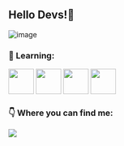 ## Hello Devs!👋

![image](https://user-images.githubusercontent.com/80078418/176973368-87021cff-c8ad-4c00-bb86-375344ba078c.png)

### 🌱 Learning:
<img src="https://cdn.jsdelivr.net/gh/devicons/devicon/icons/javascript/javascript-original.svg" width=50px /> <img src="https://cdn.jsdelivr.net/gh/devicons/devicon/icons/nodejs/nodejs-original.svg" width=50px/> <img src="https://cdn.jsdelivr.net/gh/devicons/devicon/icons/postgresql/postgresql-plain-wordmark.svg" width=50px/> <img src="https://cdn.jsdelivr.net/gh/devicons/devicon/icons/mongodb/mongodb-original-wordmark.svg"  width=50px/> 

### 👇 Where you can find me:
<div>
<a href="https://www.linkedin.com/in/alinecviana" target="_blank"><img src="https://img.shields.io/badge/-LinkedIn-%230077B5?style=for-the-badge&logo=linkedin&logoColor=white" target="_blank"></a>   
</div>      


<!--
**alineviana/alineviana** is a ✨ _special_ ✨ repository because its `README.md` (this file) appears on your GitHub profile.

Here are some ideas to get you started:

- 🔭 I’m currently working on ...
- 🌱 I’m currently learning ...
- 👯 I’m looking to collaborate on ...
- 🤔 I’m looking for help with ...
- 💬 Ask me about ...
- 📫 How to reach me: ...
- 😄 Pronouns: ...
- ⚡ Fun fact: ...
-->
